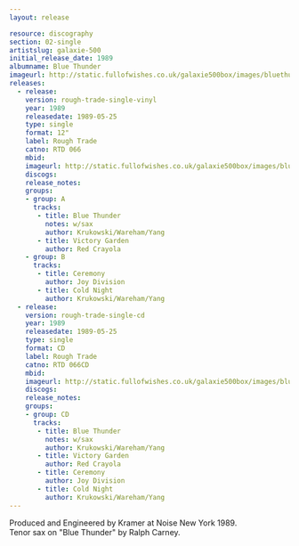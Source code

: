 ```yaml
---
layout: release

resource: discography
section: 02-single
artistslug: galaxie-500
initial_release_date: 1989
albumname: Blue Thunder
imageurl: http://static.fullofwishes.co.uk/galaxie500box/images/bluethunder_lg.gif
releases:
  - release: 
    version: rough-trade-single-vinyl
    year: 1989
    releasedate: 1989-05-25
    type: single
    format: 12"
    label: Rough Trade 
    catno: RTD 066
    mbid: 
    imageurl: http://static.fullofwishes.co.uk/galaxie500box/images/bluethunder_lg.gif
    discogs: 
    release_notes:
    groups:
    - group: A
      tracks:
       - title: Blue Thunder
         notes: w/sax
         author: Krukowski/Wareham/Yang
       - title: Victory Garden
         author: Red Crayola
    - group: B
      tracks:
       - title: Ceremony
         author: Joy Division
       - title: Cold Night
         author: Krukowski/Wareham/Yang
  - release: 
    version: rough-trade-single-cd
    year: 1989
    releasedate: 1989-05-25
    type: single
    format: CD
    label: Rough Trade 
    catno: RTD 066CD
    mbid: 
    imageurl: http://static.fullofwishes.co.uk/galaxie500box/images/bluethunder_lg.gif
    discogs: 
    release_notes:
    groups:
    - group: CD
      tracks:
       - title: Blue Thunder
         notes: w/sax
         author: Krukowski/Wareham/Yang
       - title: Victory Garden
         author: Red Crayola
       - title: Ceremony
         author: Joy Division
       - title: Cold Night
         author: Krukowski/Wareham/Yang
---
```

Produced and Engineered by Kramer at Noise New York 1989.  
Tenor sax on "Blue Thunder" by Ralph Carney.
